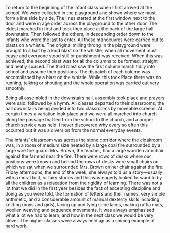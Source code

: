 To return to the beginning of the infant class when I first arrived at the school. We were collected in the playground and shown where we must form a line side by side, The lines started at the first window next to the door and were in age order across the playground to the other door. The eldest marched in first and took their place at the back of the large hall downstairs. Then followed the others, in descending order down to the infants who were the last to enter. All these manoeuvres were carried out to blasts on a whistle. The original milling throng in the playground were brought to a halt by a loud blast on the whistle, when all movement must cease and everyone stood still or punishment was received. When this was achieved, the second blast was for all the columns to be formed, straight and neatly spaced. The third blast saw the first column march tidily into school and assume their positions. The dispatch of each column was accomplished by a blast on the whistle. While this took Place there was no running, talking or shouting and the whole operation was carried out very smoothly.

Being all assembled in the downstairs hall, assembly took place and prayers were said, followed by a hymn. All classes departed to their classrooms, the hall downstairs being divided into two classrooms by moveable screens. At certain times a variation look place and we were all marched into church along the passage that led from the school to the church, and a proper church service was held. I never discovered why every so often this occurred but it was a diversion from the normal everyday events.

The infants’ classroom was across the stone corridor where the cloakroom was, in a room of medium size heated by a large coal fire surrounded by a large wire fire guard. Mrs. Brown, the teacher, had a large wooden armchair against the far end near the fire. There were rows of desks where our positions were known and behind the rows of desks were small chairs on which we sat when we surrounded Mrs. Brown on her chair against the fire. Friday afternoons, the end of the week, she always told us a story—usually with a moral to it, or fairy stories and this was eagerly looked forward to by all the children as a relaxation from the rigidity of learning. There was not a lot that we did in the first year besides the fact of accepting discipline and doing as you were told, the formation of letters and their names, very simple arithmetic, and a considerable amount of manual dexterity skills including knitting (boys and girls), lacing up and tying shoe laces, making raffia mats, woollen weaving and sequence movements. It was always emphasised what a lot we had to learn, and how in the next class we would be very clever. The higher classes were always held up as a shining example of hard work.
